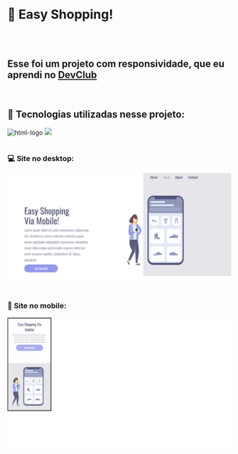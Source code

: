 <h1>💸 Easy Shopping!</h1>
<br><br>
<h2>Esse foi um projeto com responsividade, que eu aprendi no <a href="https://www.devclub.com.br/">DevClub</a></h2>
<br>
<h2>👾 Tecnologias utilizadas nesse projeto:</h2>
<img src="https://img.shields.io/badge/HTML5-E34F26?style=for-the-badge&logo=html5&logoColor=white" alt="html-logo">
<img src="https://img.shields.io/badge/CSS3-1572B6?style=for-the-badge&logo=css3&logoColor=white">
<br><br>
<h3>💻 Site no desktop:</h3>
<img src="https://github.com/muriloleopoldino/easy-shopping-project/blob/main/images/easy-shopping-pc.png?raw=true">
<br><br>
<h3>📱 Site no mobile:</h3>
<img src="https://github.com/muriloleopoldino/easy-shopping-project/blob/main/images/easy-shopping-mobile.png?raw=true">
